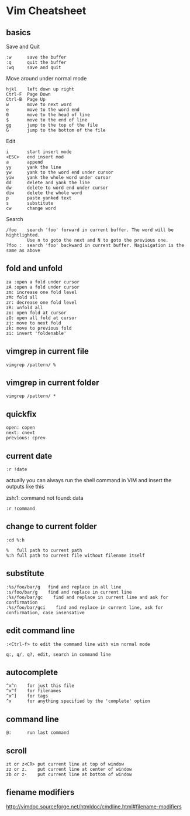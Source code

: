 # Vim Cheatsheet

## basics

Save and Quit

```
:w      save the buffer
:q      quit the buffer
:wq     save and quit
```

Move around under normal mode

```
hjkl    left down up right
Ctrl-F  Page Down
Ctrl-B  Page Up
w       move to next word
e       move to the word end
0       move to the head of line
$       move to the end of line
gg      jump to the top of the file
G       jump to the bottom of the file
```

Edit

```
i       start insert mode
<ESC>   end insert mod
a       append 
yy      yank the line
yw      yank to the word end under cursor
yiw     yank the whole word under cursor
dd      delete and yank the line
dw      delete to word end under cursor
diw     delete the whole word
p       paste yanked text
s       substitute
cw      change word
```

Search

```
/foo    search 'foo' forward in current buffer. The word will be hightlighted.
        Use n to goto the next and N to goto the previous one.
?foo :  search 'foo' backward in current buffer. Nagivigation is the same as above
```

## fold and unfold

```
za :open a fold under cursor
zA :open a fold under cursor
zm: increase one fold level 
zM: fold all
zr: decrease one fold level
zR: unfold all
zo: open fold at cursor
zO: open all fold at cursor
zj: move to next fold
zk: move to previous fold
zi: invert 'foldenable'
```

## vimgrep in current file

```
vimgrep /pattern/ %
```

## vimgrep in current folder

```
vimgrep /pattern/ *
```

## quickfix

```
open: copen
next: cnext
previous: cprev
```

## current date

```
:r !date
```

actually you can always run the shell command in VIM and insert the outputs like this

zsh:1: command not found: data

```
:r !command
```

## change to current folder

```
:cd %:h

%   full path to current path
%:h full path to current file without filename itself
```

## substitute

```
:%s/foo/bar/g   find and replace in all line
:s/foo/bar/g    find and replace in current line
:%s/foo/bar/gc    find and replace in current line and ask for confirmation
:%s/foo/bar/gci    find and replace in current line, ask for confirmation, case insensative
```

## edit command line


```
:<Ctrl-f> to edit the command line with vim normal mode

q:, q/, q?, edit, search in command line

```

## autocomplete

```
^x^n    for just this file
^x^f    for filenames
^x^]    for tags
^x      for anything specified by the 'complete' option
```

## command line

```
@:      run last command
```

## scroll

```
zt or z<CR> put current line at top of window
zz or z.    put current line at center of window
zb or z-    put current line at bottom of window
```

## fiename modifiers

http://vimdoc.sourceforge.net/htmldoc/cmdline.html#filename-modifiers
